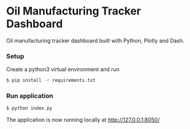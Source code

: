 # Oil Manufacturing Tracker Dashboard

Oil manufacturing tracker dashboard built with Python, Plotly and Dash.

### Setup

Create a python3 virtual environment and run

```bash
$ pip install -r requirements.txt
```

### Run application

```bash
$ python index.py
```

The application is now running locally at http://127.0.0.1:8050/
